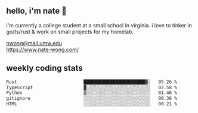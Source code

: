 ## hello, i'm nate 👋
i'm currently a college student at a small school in virginia. i love to tinker in go/ts/rust & work on small projects for my homelab.

nwong@mail.umw.edu <br/>
https://www.nate-wong.com/

## weekly coding stats
<!--START_SECTION:waka-->

```txt
Rust                         ███████████████████████▓░   95.26 %
TypeScript                   ▓░░░░░░░░░░░░░░░░░░░░░░░░   02.58 %
Python                       ▒░░░░░░░░░░░░░░░░░░░░░░░░   01.46 %
gitignore                    ░░░░░░░░░░░░░░░░░░░░░░░░░   00.38 %
HTML                         ░░░░░░░░░░░░░░░░░░░░░░░░░   00.21 %
```

<!--END_SECTION:waka-->
